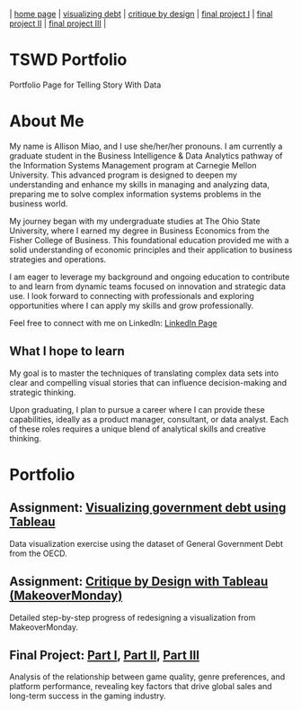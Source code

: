 | [home page](https://allisonmiao.github.io/TSWD-Portfolio) | [visualizing debt](https://allisonmiao.github.io/TSWD-Portfolio/visualizing-debt) | [critique by design](https://allisonmiao.github.io/TSWD-Portfolio/critique-by-design) | [final project I](https://allisonmiao.github.io/TSWD-Portfolio/final-project-I) | [final project II](https://allisonmiao.github.io/TSWD-Portfolio/final-project-II) | [final project III](https://allisonmiao.github.io/TSWD-Portfolio/final-project-III) |

# TSWD Portfolio
Portfolio Page for Telling Story With Data

# About Me
My name is Allison Miao, and I use she/her/her pronouns. I am currently a graduate student in the Business Intelligence & Data Analytics pathway of the Information Systems Management program at Carnegie Mellon University. This advanced program is designed to deepen my understanding and enhance my skills in managing and analyzing data, preparing me to solve complex information systems problems in the business world.

My journey began with my undergraduate studies at The Ohio State University, where I earned my degree in Business Economics from the Fisher College of Business. This foundational education provided me with a solid understanding of economic principles and their application to business strategies and operations.

I am eager to leverage my background and ongoing education to contribute to and learn from dynamic teams focused on innovation and strategic data use. I look forward to connecting with professionals and exploring opportunities where I can apply my skills and grow professionally.

Feel free to connect with me on LinkedIn: [LinkedIn Page](https://www.linkedin.com/in/allison-yuhan-miao/)

## What I hope to learn
My goal is to master the techniques of translating complex data sets into clear and compelling visual stories that can influence decision-making and strategic thinking. 

Upon graduating, I plan to pursue a career where I can provide these capabilities, ideally as a product manager, consultant, or data analyst. Each of these roles requires a unique blend of analytical skills and creative thinking.

# Portfolio

## Assignment: [Visualizing government debt using Tableau](https://allisonmiao.github.io/TSWD-Portfolio/visualizing-debt)

Data visualization exercise using the dataset of General Government Debt from the OECD.

## Assignment: [Critique by Design with Tableau (MakeoverMonday)](https://allisonmiao.github.io/TSWD-Portfolio/critique-by-design)

Detailed step-by-step progress of redesigning a visualization from MakeoverMonday.

## Final Project: [Part I](https://allisonmiao.github.io/TSWD-Portfolio/final-project-I), [Part II](https://allisonmiao.github.io/TSWD-Portfolio/final-project-II), [Part III](https://allisonmiao.github.io/TSWD-Portfolio/final-project-III)

Analysis of the relationship between game quality, genre preferences, and platform performance, revealing key factors that drive global sales and long-term success in the gaming industry.
